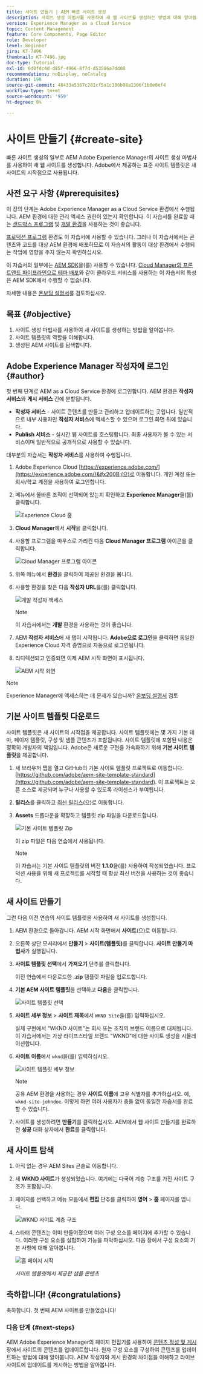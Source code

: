 ```yaml
---
title: 사이트 만들기 | AEM 빠른 사이트 생성
description: 사이트 생성 마법사를 사용하여 새 웹 사이트를 생성하는 방법에 대해 알아봅니다. Adobe에서 제공하는 표준 사이트 템플릿은 새 사이트의 시작점입니다.
version: Experience Manager as a Cloud Service
topic: Content Management
feature: Core Components, Page Editor
role: Developer
level: Beginner
jira: KT-7496
thumbnail: KT-7496.jpg
doc-type: Tutorial
exl-id: 6d0fdc4d-d85f-4966-8f7d-d53506a7dd08
recommendations: noDisplay, noCatalog
duration: 198
source-git-commit: 48433a5367c281cf5a1c106b08a1306f1b0e8ef4
workflow-type: tm+mt
source-wordcount: '959'
ht-degree: 0%

---
```


# 사이트 만들기 {#create-site}

빠른 사이트 생성의 일부로 AEM Adobe Experience Manager의 사이트 생성 마법사를 사용하여 새 웹 사이트를 생성합니다. Adobe에서 제공하는 표준 사이트 템플릿은 새 사이트의 시작점으로 사용됩니다.

## 사전 요구 사항 {#prerequisites}

이 장의 단계는 Adobe Experience Manager as a Cloud Service 환경에서 수행됩니다. AEM 환경에 대한 관리 액세스 권한이 있는지 확인합니다. 이 자습서를 완료할 때는 [샌드박스 프로그램](https://experienceleague.adobe.com/docs/experience-manager-cloud-service/onboarding/getting-access/sandbox-programs/introduction-sandbox-programs.html) 및 [개발 환경](https://experienceleague.adobe.com/docs/experience-manager-cloud-service/implementing/using-cloud-manager/manage-environments.html)을 사용하는 것이 좋습니다.

[프로덕션 프로그램](https://experienceleague.adobe.com/docs/experience-manager-cloud-service/content/implementing/using-cloud-manager/programs/introduction-production-programs.html) 환경도 이 자습서에 사용할 수 있습니다. 그러나 이 자습서에서는 콘텐츠와 코드를 대상 AEM 환경에 배포하므로 이 자습서의 활동이 대상 환경에서 수행되는 작업에 영향을 주지 않는지 확인하십시오.

이 자습서의 일부에는 [AEM SDK](https://experienceleague.adobe.com/docs/experience-manager-learn/cloud-service/local-development-environment-set-up/aem-runtime.html)을(를) 사용할 수 있습니다. [Cloud Manager의 프론트엔드 파이프라인으로 테마 배포](https://experienceleague.adobe.com/docs/experience-manager-learn/getting-started-wknd-tutorial-develop/site-template/theming.html)와 같이 클라우드 서비스를 사용하는 이 자습서의 특성은 AEM SDK에서 수행할 수 없습니다.

자세한 내용은 [온보딩 설명서](https://experienceleague.adobe.com/docs/experience-manager-cloud-service/onboarding/home.html)를 검토하십시오.

## 목표 {#objective}

1. 사이트 생성 마법사를 사용하여 새 사이트를 생성하는 방법을 알아봅니다.
1. 사이트 템플릿의 역할을 이해합니다.
1. 생성된 AEM 사이트를 탐색합니다.

## Adobe Experience Manager 작성자에 로그인 {#author}

첫 번째 단계로 AEM as a Cloud Service 환경에 로그인합니다. AEM 환경은 **작성자 서비스**&#x200B;와 **게시 서비스** 간에 분할됩니다.

* **작성자 서비스** - 사이트 콘텐츠를 만들고 관리하고 업데이트하는 곳입니다. 일반적으로 내부 사용자만 **작성자 서비스**&#x200B;에 액세스할 수 있으며 로그인 화면 뒤에 있습니다.
* **Publish 서비스** - 실시간 웹 사이트를 호스팅합니다. 최종 사용자가 볼 수 있는 서비스이며 일반적으로 공개적으로 사용할 수 있습니다.

대부분의 자습서는 **작성자 서비스**&#x200B;를 사용하여 수행됩니다.

1. Adobe Experience Cloud [https://experience.adobe.com/](https://experience.adobe.com/)&#x200B;(으)로 이동합니다. 개인 계정 또는 회사/학교 계정을 사용하여 로그인합니다.
1. 메뉴에서 올바른 조직이 선택되어 있는지 확인하고 **Experience Manager**&#x200B;을(를) 클릭합니다.

   ![Experience Cloud 홈](assets/create-site/experience-cloud-home-screen.png)

1. **Cloud Manager**&#x200B;에서 **시작**&#x200B;을 클릭합니다.
1. 사용할 프로그램을 마우스로 가리킨 다음 **Cloud Manager 프로그램** 아이콘을 클릭합니다.

   ![Cloud Manager 프로그램 아이콘](assets/create-site/cloud-manager-program-icon.png)

1. 위쪽 메뉴에서 **환경**&#x200B;을 클릭하여 제공된 환경을 봅니다.

1. 사용할 환경을 찾은 다음 **작성자 URL**&#x200B;을(를) 클릭합니다.

   ![개발 작성자 액세스](assets/create-site/access-dev-environment.png)

   >[!NOTE]
   >
   >이 자습서에서는 **개발** 환경을 사용하는 것이 좋습니다.

1. AEM **작성자 서비스**&#x200B;에 새 탭이 시작됩니다. **Adobe으로 로그인**&#x200B;을 클릭하면 동일한 Experience Cloud 자격 증명으로 자동으로 로그인됩니다.

1. 리디렉션되고 인증되면 이제 AEM 시작 화면이 표시됩니다.

   ![AEM 시작 화면](assets/create-site/aem-start-screen.png)

>[!NOTE]
>
> Experience Manager에 액세스하는 데 문제가 있습니까? [온보딩 설명서](https://experienceleague.adobe.com/docs/experience-manager-cloud-service/onboarding/home.html) 검토

## 기본 사이트 템플릿 다운로드

사이트 템플릿은 새 사이트의 시작점을 제공합니다. 사이트 템플릿에는 몇 가지 기본 테마, 페이지 템플릿, 구성 및 샘플 콘텐츠가 포함됩니다. 사이트 템플릿에 포함된 내용은 정확히 개발자의 책임입니다. Adobe은 새로운 구현을 가속화하기 위해 **기본 사이트 템플릿**&#x200B;을 제공합니다.

1. 새 브라우저 탭을 열고 GitHub의 기본 사이트 템플릿 프로젝트로 이동합니다. [https://github.com/adobe/aem-site-template-standard](https://github.com/adobe/aem-site-template-standard). 이 프로젝트는 오픈 소스로 제공되며 누구나 사용할 수 있도록 라이센스가 부여됩니다.
1. **릴리스**&#x200B;를 클릭하고 [최신 릴리스](https://github.com/adobe/aem-site-template-standard/releases/latest)&#x200B;(으)로 이동합니다.
1. **Assets** 드롭다운을 확장하고 템플릿 zip 파일을 다운로드합니다.

   ![기본 사이트 템플릿 Zip](assets/create-site/template-basic-zip-file.png)

   이 zip 파일은 다음 연습에서 사용됩니다.

   >[!NOTE]
   >
   > 이 자습서는 기본 사이트 템플릿의 버전 **1.1.0**&#x200B;을(를) 사용하여 작성되었습니다. 프로덕션 사용을 위해 새 프로젝트를 시작할 때 항상 최신 버전을 사용하는 것이 좋습니다.

## 새 사이트 만들기

그런 다음 이전 연습의 사이트 템플릿을 사용하여 새 사이트를 생성합니다.

1. AEM 환경으로 돌아갑니다. AEM 시작 화면에서 **사이트**(으)로 이동합니다.
1. 오른쪽 상단 모서리에서 **만들기** > **사이트(템플릿)**&#x200B;를 클릭합니다. **사이트 만들기 마법사**&#x200B;가 실행됩니다.
1. **사이트 템플릿 선택**&#x200B;에서 **가져오기** 단추를 클릭합니다.

   이전 연습에서 다운로드한 **.zip** 템플릿 파일을 업로드합니다.

1. **기본 AEM 사이트 템플릿**&#x200B;을 선택하고 **다음**&#x200B;을 클릭합니다.

   ![사이트 템플릿 선택](assets/create-site/select-site-template.png)

1. **사이트 세부 정보** > **사이트 제목**&#x200B;에서 `WKND Site`을(를) 입력하십시오.

   실제 구현에서 &quot;WKND 사이트&quot;는 회사 또는 조직의 브랜드 이름으로 대체됩니다. 이 자습서에서는 가상 라이프스타일 브랜드 &quot;WKND&quot;에 대한 사이트 생성을 시뮬레이션합니다.

1. **사이트 이름**&#x200B;에서 `wknd`을(를) 입력하십시오.

   ![사이트 템플릿 세부 정보](assets/create-site/site-template-details.png)

   >[!NOTE]
   >
   > 공유 AEM 환경을 사용하는 경우 **사이트 이름**&#x200B;에 고유 식별자를 추가하십시오. 예, `wknd-site-johndoe`. 이렇게 하면 여러 사용자가 충돌 없이 동일한 자습서를 완료할 수 있습니다.

1. 사이트를 생성하려면 **만들기**&#x200B;를 클릭하십시오. AEM에서 웹 사이트 만들기를 완료하면 **성공** 대화 상자에서 **완료**&#x200B;를 클릭합니다.

## 새 사이트 탐색

1. 아직 없는 경우 AEM Sites 콘솔로 이동합니다.
1. 새 **WKND 사이트**&#x200B;가 생성되었습니다. 여기에는 다국어 계층 구조를 가진 사이트 구조가 포함됩니다.
1. 페이지를 선택하고 메뉴 모음에서 **편집** 단추를 클릭하여 **영어** > **홈** 페이지를 엽니다.

   ![WKND 사이트 계층 구조](assets/create-site/wknd-site-starter-hierarchy.png)

1. 스타터 콘텐츠는 이미 만들어졌으며 여러 구성 요소를 페이지에 추가할 수 있습니다. 이러한 구성 요소를 실험하여 기능을 파악하십시오. 다음 장에서 구성 요소의 기본 사항에 대해 알아봅니다.

   ![홈 페이지 시작](assets/create-site/start-home-page.png)

   *사이트 템플릿에서 제공한 샘플 콘텐츠*

## 축하합니다! {#congratulations}

축하합니다. 첫 번째 AEM 사이트를 만들었습니다!

### 다음 단계 {#next-steps}

AEM Adobe Experience Manager의 페이지 편집기를 사용하여 [콘텐츠 작성 및 게시](author-content-publish.md) 장에서 사이트의 콘텐츠를 업데이트합니다. 원자 구성 요소를 구성하여 콘텐츠를 업데이트하는 방법에 대해 알아봅니다. AEM 작성자와 게시 환경의 차이점을 이해하고 라이브 사이트에 업데이트를 게시하는 방법을 알아봅니다.
